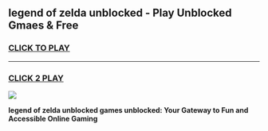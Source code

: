 
## legend of zelda unblocked - Play Unblocked Gmaes & Free
<h3>
<a href="https://news.freeplayer.one?title=legend_of_zelda_unblocked&ref=16F">CLICK TO PLAY</a></h3>
<hr>

<h3>
<a href="https://news.freeplayer.one?title=legend_of_zelda_unblocked&ref=16F">CLICK 2 PLAY</a>
  
</h3>

<a href="https://news.freeplayer.one?title=legend_of_zelda_unblocked&ref=16F/"><img src="https://clearcache.store/games.png"></a>


**legend of zelda unblocked games unblocked: Your Gateway to Fun and Accessible Online Gaming**
